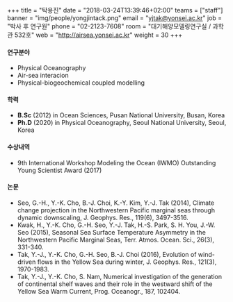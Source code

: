 +++
title = "탁용진"
date = "2018-03-24T13:39:46+02:00"
teams = ["staff"]
banner = "img/people/yongjintack.png"
email = "yjtak@yonsei.ac.kr"
job = "박사 후 연구원"
phone = "02-2123-7608"
room = "대기해양모델링연구실 / 과학관 532호"
web = "http://airsea.yonsei.ac.kr"
weight = 30
+++

#### 연구분야
+ Physical Oceanography
+ Air-sea interacion
+ Physical-biogeochemical coupled modelling

#### 학력
+ **B.Sc** (2012) in Ocean Sciences, Pusan National University, Busan, Korea
+ **Ph.D** (2020) in Physical Oceanography, Seoul National University, Seoul, Korea

#### 수상내역
+ 9th International Workshop Modeling the Ocean (IWMO) Outstanding Young Scientist Award (2017)

#### 논문
+ Seo, G.-H., Y.-K. Cho, B.-J. Choi, K.-Y. Kim, Y.-J. Tak (2014), Climate change projection in the Northwestern Pacific marginal seas through dynamic downscaling, J. Geophys. Res., 119(6), 3497-3516.
+ Kwak, H., Y.-K. Cho, G.-H. Seo, Y.-J. Tak, H.-S. Park, S. H. You, J.-W. Seo (2015), Seasonal Sea Surface Temperature Asymmetry in the Northwestern Pacific Marginal Seas, Terr. Atmos. Ocean. Sci., 26(3), 331-340.
+ Tak, Y.-J., Y.-K. Cho, G.-H. Seo, B.-J. Choi (2016), Evolution of wind-driven flows in the Yellow Sea during winter, J. Geophys. Res., 121(3), 1970-1983.
+ Tak, Y.-J., Y.-K. Cho, S. Nam, Numerical investigation of the generation of continental shelf waves and their role in the westward shift of the Yellow Sea Warm Current, Prog. Oceanogr., 187, 102404.
